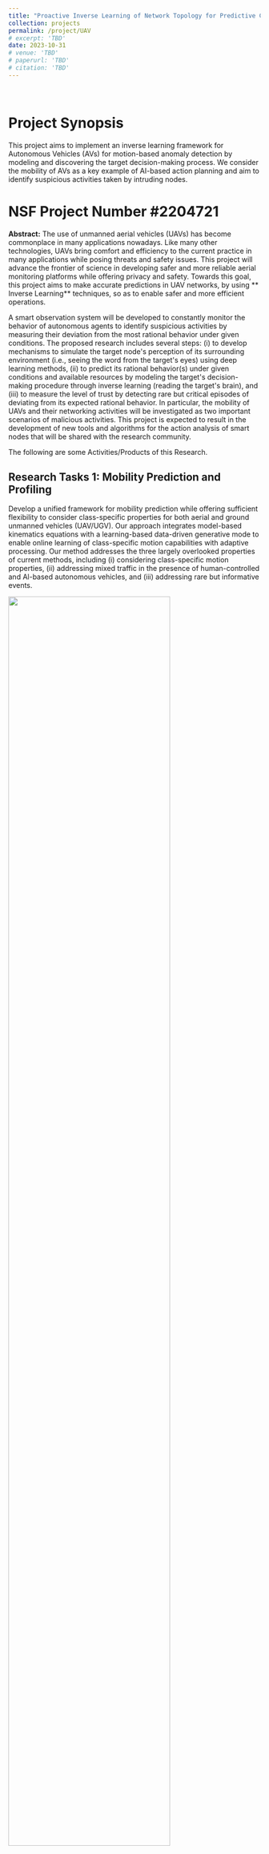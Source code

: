 ```yaml
---
title: "Proactive Inverse Learning of Network Topology for Predictive Communication among Unmanned Vehicles"
collection: projects
permalink: /project/UAV
# excerpt: 'TBD'
date: 2023-10-31
# venue: 'TBD'
# paperurl: 'TBD'
# citation: 'TBD'
---
```


<br>

# Project Synopsis

This project aims to implement an inverse learning framework for Autonomous Vehicles (AVs) for motion-based anomaly detection by modeling and discovering the target decision-making process. We consider the mobility of AVs as a key example of AI-based action planning and aim to identify suspicious activities taken by intruding nodes.

# NSF Project Number #2204721

**Abstract:** The use of unmanned aerial vehicles (UAVs) has become commonplace in many applications nowadays. Like many other technologies, UAVs bring comfort and efficiency to the current practice in many applications while posing threats and safety issues. This project will advance the frontier of science in developing safer and more reliable aerial monitoring platforms while offering privacy and safety. Towards this goal, this project aims to make accurate predictions in UAV networks, by using ** Inverse Learning** techniques, so as to enable safer and more efficient operations.

A smart observation system will be developed to constantly monitor the behavior of autonomous agents to identify suspicious activities by measuring their deviation from the most rational behavior under given conditions. The proposed research includes several steps: (i) to develop mechanisms to simulate the target node's perception of its surrounding environment (i.e., seeing the word from the target's eyes) using deep learning methods, (ii) to predict its rational behavior(s) under given conditions and available resources by modeling the target's decision-making procedure through inverse learning (reading the target's brain), and (iii) to measure the level of trust by detecting rare but critical episodes of deviating from its expected rational behavior. In particular, the mobility of UAVs and their networking activities will be investigated as two important scenarios of malicious activities. This project is expected to result in the development of new tools and algorithms for the action analysis of smart nodes that will be shared with the research community.

The following are some Activities/Products of this Research.

## Research Tasks 1: Mobility Prediction and Profiling
  Develop a unified framework for mobility prediction while offering sufficient flexibility to consider class-specific properties for both aerial and ground unmanned vehicles (UAV/UGV). Our approach integrates model-based kinematics equations with a learning-based data-driven generative mode to enable online learning of class-specific motion capabilities with adaptive processing. Our method addresses the three largely overlooked properties of current methods, including (i) considering class-specific motion properties, (ii) addressing mixed traffic in the presence of human-controlled and Al-based autonomous vehicles, and (iii) addressing rare but informative events.


  <img src="../images/UAV/uav_1.png" width = "80%">
  <img src="../images/UAV/uav_2.png" width = "80%">
<br>

For more information read this [Article](https://ieeexplore.ieee.org/stamp/stamp.jsp?arnumber=8533579) 



## Research Tasks 2: Perception and Collective Learning Under Imperfect Communication
We develop optimal data aggregation methods for Autonomous Vehicles (AVs) under dynamic environments, by predicting the motion of surrounding vehicles. This project involved developing AI-based scheduling and cooperative perception algorithms for autonomous vehicles and supporting infrastructure. The AI-based scheduling aims to collect data from roadside units (RSUs) to develop learning-based models while accommodating the requirements of dynamic network topology and networking constraints. Our approach to this problem is imposing fairness on class labels (instead of node resources) that enhance the quality of developed models by enhancing the diversity of collected data. We use game theoretic optimization to solve the resulting non-linear non-convex problem. The work opens a new avenue to develop federated learning applications among drones and AVs while meticulously addressing the networking constraints in terms of available channel bandwidth and affordable delay. The preliminary results of this research are published in the 48th IEEE Conference on Local Computer Networks (LCN). 
<img src="../images/UAV/AV_1.jpg" width = "80%">
For more information read this [Article](https://ieeexplore.ieee.org/stamp/stamp.jsp?arnumber=10223373)



## Research Tasks 3: Cooperative Perception
To enable a better perception of the environment, we are working to develop an algorithm for cooperative perception, where different agents (AVs, or UAVs) share their cameras to extend their visual range. 

 <img src="../images/UAV/AV_cop.jpg" width = "80%">
This is an in-progress work and the early results will appear in the proceedings of the Asilomar Conference on Signals Systems and Computers, 2023.


## Research Task 4: Daviesity-Maximizing Data Accumulation
To broaden the impact of this project to a more general setup of federated learning among autonomous vehicles, the second student is tasked to develop a theoretical foundation for diversity-maximizing data aggregation from autonomous nodes under uncertain networking environments. To this end, we developed a new framework that integrates rate-distortion (RD) theory with determinantal point processes (DPP) to develop a diversity-enhancing data aggregation policy for unmanned ground and aerial vehicles (UGV/UAV) that enhances the quality of deep learning algorithms under federate learning paradigm.  The core idea is to gather imagery from distributed data sets among UAV/UGV nodes that collectively best represent the geometrical features of the entire data set. 

<img src="../images/UAV/DPP1.jpg" width = "80%">
<img src="../images/UAV/DPP2.jpg" width = "80%">

This is an in-progress work and the early results will be presented in this [Preprint](https://arxiv.org/pdf/2306.02497.pdf) and [Preprint](https://arxiv.org/pdf/2306.02497.pdf). 

## Research Task 5: Networking Under Predicted Topology
A Key objective of this project is utilizing the predicted network topology and channel conditions to enhance networking efficiency (Al-based networking). To this end, we implemented an application-oriented data-centric communication framework for drones to operate using WiFi and LTE communications in collaboration with MIT-Lincoln Lab.

<img src="../images/UAV/AppSys.png" width = "80%">
For more details, read [this paper](https://ieeexplore.ieee.org/stamp/stamp.jsp?arnumber=10060823)


## Research Task 6: Actuator Trajectory Planning
We made some initial tests on extending the trajectory planning for actuator UAVs that include overhead manipulators. The goal is to develop RL algorithms to achieve a desired tip trajectory for a given base trajectory.

<img src="../images/UAV/Actuator.png" width = "100%">
<img src="../images/UAV/Actuator1.gif" width = "100%">
![]("../images/UAV/Actuator2.gif")

Preliminary results can be found in [this paper presented in SwarmNet 2023 Workshop](https://arxiv.org/pdf/2308.12843.pdf)

## Research Task 7: Anomaly Detection and Safety Monitoring
The ultimate goal of this project is Anomaly Detection, or identifying Agents' actions that are not fully aligned with the expected rational behavior obtained by Inverse Learning.  This Aspect includes (i) developing a reverse engineering framework that monitors the environment and target's actions to discover its decision-making strategy, as a baseline, and (ii)  identifying deviations from predicted behavior. The challenges include projecting the observer's perception of the environment to the target's perspective (seeing the world from the target's eyes), determining the target's ultimate goal and reward-generation process (reading the agent's brain), and including potentially unknown factors in the decision-making strategy. To this end, we develop a set of Network-Level Safety Metrics (NSM) to gauge the overall safety of traffic highways with mixt traffic of regular and self-driving vehicles. 

<img src="../images/UAV/TSafety.png" width = "100%">

For more information, please read this [article](https://ieeexplore.ieee.org/stamp/stamp.jsp?arnumber=9954361)

## Other Research Tasks
Other tasks include developing a learning-based framework for channel error recovery that utilizes sequential learning for exploiting long-term relations among video frames at a bit level.  We also developed algorithms for small object tracking with UAVs as part of this project. 

<br>
<br>
<br>


## Undergraduate Research
Three undergraduate students (Michael Elrod, Rayid Masoo, and John Suchanek)  are recruited to simulate the testing scenarios in simulation environments such as Microsoft AirSIM or ROS/Gazebo (for drones). These two students are also working on developing collective path-planning algorithms for UAV swarms to collectively accomplish a designated task under imperfect observations. Another student is working to develop a practical platform for actuator drones.



<br>
<br>
<br>


# Project Team
## PI: Dr. Abolfazl Razi [arazi@clemson.edu](mailto:arazi@clemson.edu)

## Graduate Students:
- Xiwen Chen
-	Hao Wang
-	Ahmad Sarlak
-	Niloufar Mehrabi
-	Arnau Rovira Sugranes (Graduated)

## Undergraduate Students:
-	William Bain (Graduated)
-	Michel Elrod
-	Rayid Alimasoo
-	John Suchanek

<img src="../images/Lab/RaziTeam2.jpeg" width = "80%">
<img src="../images/Lab/RaziUndergrads.jpg" width = "80%">

<br>
<br>
<br>




# Outcomes
The following papers are the outcome of completing this project. 4 accepted, 1 under review, and 1 in preparation.

## A PhD dissertation titled "Predictive Communications for UAVs" by Arnau Rovira-Sugranes, who was supported by this project. Here is the [Link](https://www.proquest.com/docview/2572567413?pq-origsite=gscholar&fromopenview=true)

## Journal articles:
  - Razi, A., Chen, X., Li, H., Wang, H., Russo, B., Chen, Y., & Yu, H. (2022). Deep learning serves traffic safety analysis: A forward‐looking review. IET Intelligent Transport Systems.

  - Qu, J., Tang, C., Zhang, Y., Zhou, K., & Razi, A. (2022). Long‐time target tracking algorithm based on re‐detection multi‐feature fusion. IET Cyber‐Systems and Robotics, 4(1), 38-50.

  - Rovira-Sugranes, A., Razi, A., Afghah, F., & Chakareski, J. (2022). A review of AI-enabled routing protocols for UAV networks: Trends, challenges, and future outlook. Ad Hoc Networks, 130, 102790.

  - Chen, X., Wang, H., Razi, A., Russo, B., Pacheco, J., Roberts, J., ... & Head, L. (2022). Network-level Safety Metrics for Overall Traffic Safety Assessment: A Case Study. Submitted to IEEE Access, 2022

  -  Rovira-Sugranes, A., Afghah, F., Qu, J., & Razi, A. (2021). Fully-echoed q-routing with simulated annealing inference for flying Ad Hoc networks. IEEE Transactions on Network Science and Engineering, 8(3), 2223-2234.

## Conference Proceedings:
  - Li, H., Wu, H., Chen, X., Wang, H., & Razi, A. (2021, August). Towards boosting channel attention for real image denoising: Sub-band pyramid attention. In International Conference on Image and Graphics (pp. 303-314). Springer, Cham, 2021.

  -  Qu, J., Zhang, Y., Zhou, K., & Razi, A. (2021, September). Long-Time Target Tracking Algorithm Based on Multi-Feature Fusion and Correlation Filtering. In 2021 4th International Conference on Artificial Intelligence and Pattern Recognition (pp. 29-35), 2021.

  - Chen, X., Li, H., Qu, J., & Razi, A. (2021, January). Boosting Belief Propagation for LDPC Codes with Deep Convolutional Neural Network Predictors. In 2021 IEEE 18th Annual Consumer Communications & Networking Conference (CCNC) (pp. 1-6). IEEE.
  
  -	Sarlak, Ahmad, Abolfazl Razi, Xiwen Chen, and Rahul Amin. "Diversity Maximized Scheduling in RoadSide Units for Traffic Monitoring Applications." In 2023 IEEE 48th Conference on Local Computer Networks (LCN), 1-4. IEEE, 2023.

  -	Wang, Hao, Xiwen Chen, Abolfazl Razi, Michael Kozicki, Rahul Amin, and Mark Manfredo. "Nano-Resolution Visual Identifiers Enable Secure Monitoring in Next-Generation Cyber-Physical Systems." In 2022 International Conference on Computational Science and Computational Intelligence (CSCI). DOI 10.1109/CSCI58124.2022.00227, 2022.

  -	Alzorgan, Hazim, Abolfazl Razi, and Ata Jahangir Moshayedi. "Actuator Trajectory Planning for UAVs with Overhead Manipulator using Reinforcement Learning." arXiv preprint arXiv:2308.12843 (2023), Accepted in SwarmNet Workshop, IEEE International Symposium on Personal, Indoor and Mobile Radio Communications (PiMRC), Toronto, Canada, 2023.

  -	Kaur, Manveen, Abolfazl Razi, Long Cheng, Rahul Amin, and Jim Martin. "Design and Evaluation of an Application-Oriented Data-Centric Communication Framework for Emerging Cyber-Physical Systems." In 2023 IEEE 20th Consumer Communications & Networking Conference (CCNC), 875-878. IEEE, 2023.

  -	Sarlak, Ahmad; Alzorgan, Hazim; Haeri Boroujeni, Sayed Pedram; Amin, Rahul; Razi, Abolfazl, “Cooperative Perception for Connected Autonomous Vehicles under Constrained V2V Networking”, Accepted in Asilomar Conference on Signals Systems and Computers 2023

  -	Chen, Xiwen, Huayu Li, Rahul Amin, and Abolfazl Razi. "RD-DPP: Rate-Distortion Theory Meets Determinantal Point Process to Diversify Learning Data Samples." arXiv preprint arXiv:2304.04137 (2023). Under review for AAAI

  -	Chen, Xiwen, Huayu Li, Rahul Amin, and Abolfazl Razi. "Learning on Bandwidth Constrained Multi-Source Data with MIMO-inspired DPP MAP Inference." arXiv preprint arXiv:2306.02497 (2023). Under Preparation [potentially for IEEE Transactions on Machine Learning in Communications and Networking].


<br>
<br>
<br>


# Training Opportunities
This project provides content for CPSC 4820/6820 titled "AI for Autonomous Vehicles", especially developing several hands-on projects, training modules, and simulation scenarios in virtual environments (SUMO, Webots, Carla).
Here is the syllabus for this [course](<a href="file:///files/file.pdf">link</a>).

# Capstone Projects
EduPlatCommPro-S19. The Educational Platform for Communication Protocols: AY2018-19
Team Members: Christopher Thompson, Tyler Halperin, Tyler Criss, Huayu Li
[Link:](https://ceias.nau.edu/capstone/projects/EE/2019/EduPlatCommPro-S19/)


Ground Robotic Design for Predictive Communications
Team Members: Fahad Almaraghi, Yuting Zhang, Qiyuan Huang, Chaoju Wang, Hanxiao Lu
<img src="../images/Undergrads/robot1.png" width = "100%">
([Link:](https://ceias.nau.edu/capstone/projects/EE/2018/OrdnanceDisposal1/))


Explosive Ordnance Disposal Robot Design
Team Members: Cody Warner, Sixian Zhang, Yazhou Li, Zening Wen, Huiwen Chu
<img src="../images/Undergrads/EOD.png" width = "100%">
[Link:](https://ceias.nau.edu/capstone/projects/EE/2018/OrdnanceDisposal2/home.html)


<br>
<br>
<br>



# Codes

[Network Level Safety Metrics] (https://github.com/XiwenChen-Clemson/Network-level-safety-metrics)
[Subband Pyramid Network: A new Attention Mechanism for DL] (https://github.com/HuayuLiNAU/Subband-Pyramid-Network)



<br>
<br>
<br>


# Broader Impacts
This project will produce new methods, algorithms, tools, software packages, and product prototypes usable by the CISE research community. This project is expected to advance the frontier of knowledge in the intersection of AI and wireless networking by developing learning algorithms for networking protocols. Our plan will impact the US economy by reducing the networking cost by lubricating the information flow machinery by incorporating the perception of the surrounding environment into networking protocols. The developed knowledge will be incorporated as project topics into related courses in both networking and AI fields taught by the PI and other faculty that impact the large population of female and underrepresented students, especially from Native American and Hispanic origins at NAU. The PI’s several years of industrial experience will help him to translate the developed technology into proof-of-concept products, demos, and patents. The PI plans to apply for the supplement NSF REU grant to translate the research results into projects appropriate for undergraduate students.



